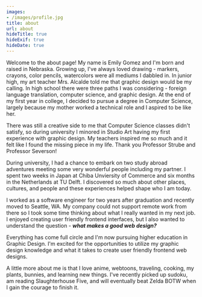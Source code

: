 ```yaml
---
images:
- /images/profile.jpg
title: about
url: about
hideTitle: true
hideExif: true
hideDate: true
---
```


<div align="left-aligned">
	<p>
        Welcome to the about page! My name is Emily Gomez and I'm born and raised in Nebraska. Growing up, I've always loved drawing - markers, crayons, color pencils, watercolors were all mediums I dabbled in. In junior high, my art teacher Mrs. Alcalde told me that graphic design would be my calling. In high school there were three paths I was considering - foreign language translation, computer science, and graphic design. At the end of my first year in college, I decided to pursue a degree in Computer Science, largely because my mother worked a technical role and I aspired to be like her.
	</p>
	<p>
		There was still a creative side to me that Computer Science classes didn't satisfy, so during university I minored in Studio Art having my first experience with graphic design. My teachers inspired me so much and it felt like I found the missing piece in my life. Thank you Professor Strube and Professor Severson!
	</p>
	<p>
		During university, I had a chance to embark on two study abroad adventures meeting some very wonderful people including my partner. I spent two weeks in Japan at Chiba Unviersity of Commerce and six months in the Netherlands at TU Delft. I discovered so much about other places, cultures, and people and these experiences helped shape who I am today.
	</p>
	<p>
		I worked as a software engineer for two years after graduation and recently moved to Seattle, WA. My company could not support remote work from there so I took some time thinking about what I really wanted in my next job. I enjoyed creating user friendly frontend interfaces, but I also wanted to understand the question - <b><i>what makes a good web design?</i></b>
	<p>
		Everything has come full circle and I'm now pursuing higher education in Graphic Design. I'm excited for the opportunities to utilize my graphic design knowledge and what it takes to create user friendly frontend web designs.
	</p>
	<p>
		A little more about me is that I love anime, webtoons, traveling, cooking, my plants, bunnies, and learning new things. I've recently picked up sudoku, am reading Slaughterhouse Five, and will eventually beat Zelda BOTW when I gain the courage to finish it.
	</p>
</div>